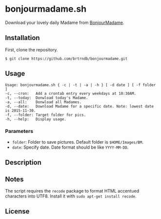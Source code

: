 # bonjourmadame.sh

Download your lovely daily Madame from [BonjourMadame](http://dites.bonjourmadame.fr/).

## Installation

First, clone the repository.

```
$ git clone https://github.com/brtrndb/bonjourmadame.git
```

## Usage

```
Usage: bonjourmadame.sh { -c | -t | -a | -h } [ -d date ] [ -f folder ]
-c, --cron:   Add a crontab entry every weekdays at 10:30AM.
-t, --today:  Donwload today's Madame.
-a, --all:    Donwload all Madames.
-d, --date:   Download Madame for a specific date. Note: lowest date is 2015-11-30.
-f, --folder: Target folder for pics.
-h, --help:   Display usage.
```

### Parameters

* `folder`: Folder to save pictures. Default folder is `$HOME/Images/BM`.
* `date`: Specify date. Date format should be like `YYYY-MM-DD`.

## Description

## Notes

The script requires the `recode` package to format HTML accentued characters into UTF8. Install it with `sudo apt-get install recode`.

## License
